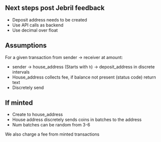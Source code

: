 ## Next steps post Jebril feedback

- Deposit address needs to be created
- Use API calls as backend
- Use decimal over float


## Assumptions
For a given transaction from sender -> receiver at amount:
- sender -> house_address (Starts with `h`) -> deposit_address in discrete intervals
- House_address collects fee, if balance not present (status code) return text
- Discretely send 


## If minted
- Create to house_address
- House address discretely sends coins in batches to the address
- Num batches can be random from 3-6

We also charge a fee from minted transactions